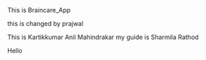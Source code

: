 This is Braincare_App

this is changed by prajwal

This is Kartikkumar Anil Mahindrakar my guide is Sharmila Rathod

Hello 